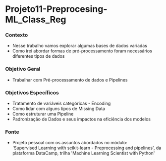 # Projeto11-Preprocesing-ML_Class_Reg

### Contexto
- Nesse trabalho vamos explorar algumas bases de dados variadas
- Como irei abordar formas de pré-processamento foram necessários diferentes tipos de dados

### Objetivo Geral
- Trabalhar com Pré-processamento de dados e Pipelines

### Objetivos Específicos
- Tratamento de variáveis categóricas - Encoding
- Como lidar com alguns tipos de Missing Data
- Como estruturar uma Pipeline
- Padronização de Dados e seus impactos na eficiência dos modelos

### Fonte
- Projeto pessoal com os assuntos abordados no módulo: <br>
    'Supervised Learning with scikit-learn - Preprocessing and pipelines', da plataforma DataCamp, trilha 'Machine Learning Scientist with Python'
